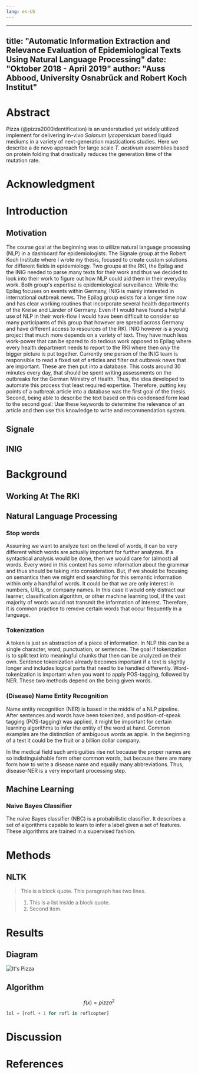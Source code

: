 ```yaml
---
lang: en-US
---
```



---
title: "Automatic Information Extraction and Relevance Evaluation of Epidemiological Texts Using Natural Language Processing"
date: "Oktober 2018 - April 2019"
author: "Auss Abbood, University Osnabrück and Robert Koch Institut"
---

# Abstract

Pizza (@pizza2000identification) is an understudied yet widely utilized implement for delivering in-vivo *Solanum lycopersicum* based liquid mediums in a variety of next-generation mastications studies. Here we describe a de novo approach for large scale *T. aestivum* assemblies based on protein folding that drastically reduces the generation time of the mutation rate.

# Acknowledgment

# Introduction

## Motivation

The course goal at the beginning was to utilize natural language processing (NLP) in a dashboard for epidemiologists. The Signale group at the Robert Koch Institute where I wrote my thesis, focused to create custom solutions for different fields in epidemiology. Two groups at the RKI, the Epilag and the INIG needed to parse many texts for their work and thus we decided to look into their work to figure out how NLP could aid them in their everyday work. Both group's expertise is epidemiological surveillance. While the Epilag focuses on events within Germany, INIG is mainly interested in international outbreak news. The Epilag group exists for a longer time now and has clear working routines that incorporate several health departments of the Kreise and Länder of Germany. Even if I would have found a helpful use of NLP in their work-flow I would have been difficult to consider so many participants of this group that however are spread across Germany and have different access to resources of the RKI. INIG however is a young project that much more depends on a variety of text. They have much less work-power that can be spared to do tedious work opposed to Epilag where every health department needs to report to the RKI where then _only_ the bigger picture is put together. Currently one person of the INIG team is responsible to read a fixed set of articles and filter out outbreak news that are important. These are then put into a database. This costs around 30 minutes every day, that should be spent writing assessments on the outbreaks for the German Ministry of Health. Thus, the idea developed to automate this process that least required expertise. Therefore, putting key points of a outbreak article into a database was the first goal of the thesis. Second, being able to describe the text based on this condensed form lead to the second goal: Use these keywords to determine the relevance of an article and then use this knowledge to write and recommendation system.

## Signale

## INIG

# Background

## Working At The RKI

## Natural Language Processing

### Stop words

Assuming we want to analyze text on the level of words, it can be very different which words are actually important for further analyzes. If a syntactical analysis would be done, then we would care for (almost) all words. Every word in this context has some information about the grammar and thus should be taking into consideration. But, if we should be focusing on semantics then we might end searching for this semantic information within only a handful of words. It could be that we are only interest in numbers, URLs, or company names. In this case it would only distract our learner, classification algorithm, or other machine learning tool, if the vast majority of words would not transmit the information of interest. Therefore, it is common practice to remove certain words that occur frequently in a language.

### Tokenization

A token is just an abstraction of a piece of information. In NLP this can be a single character, word, punctuation, or sentences. The goal if tokenization is to split text into meaningful chunks that then can be analyzed on their own. Sentence tokenization already becomes important if a text is slightly longer and includes logical parts that need to be handled differently. Word-tokenization is important when you want to apply POS-tagging, followed by NER. These two methods depend on the being given words.

### (Disease) Name Entity Recognition
Name entity recognition (NER) is based in the middle of a NLP pipeline. After sentences and words have been tokenized, and position-of-speak tagging (POS-tagging) was applied, it might be important for certain learning algorithms to infer the entity of the word at hand. Common examples are the distinction of ambiguous words as apple. In the beginning of a text it could be the fruit or a billion dollar company.

In the medical field such ambiguities rise not because the proper names are so indistinguishable form other common words, but because there are many form how to write a disease name and equally many abbreviations. Thus, disease-NER is a very important processing step.

## Machine Learning

### Naive Bayes Classifier

The naive Bayes classifier (NBC) is a probabilistic classifier. It describes a set of algorithms capable to learn to infer a label given a set of features. These algorithms are trained in a supervised fashion.


# Methods

## NLTK




> This is a block quote. This
> paragraph has two lines.

> 1. This is a list inside a block quote.
> 2. Second item.
# Results
## Diagram

![It's Pizza](https://gist.github.com/maxogden/97190db73ac19fc6c1d9beee1a6e4fc8/raw/adaaa9b5c19460d3be42021ef0c1b8e11a8d38fe/pizza.png)

## Algorithm

$$f(x)=pizza^2$$

```python
lol = [rofl + 1 for rofl in roflcopter]
```
# Discussion
# References
